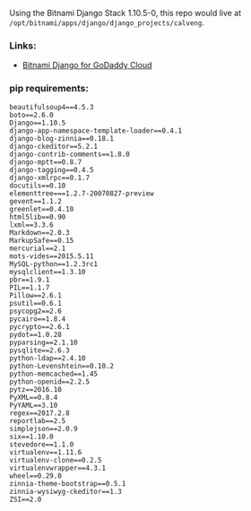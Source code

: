 Using the Bitnami Django Stack 1.10.5-0, this repo would live at `/opt/bitnami/apps/django/django_projects/calveng`.

### Links:
* [Bitnami Django for GoDaddy Cloud](https://docs.bitnami.com/godaddy/infrastructure/django/)

### pip requirements:
```
beautifulsoup4==4.5.3
boto==2.6.0
Django==1.10.5
django-app-namespace-template-loader==0.4.1
django-blog-zinnia==0.18.1
django-ckeditor==5.2.1
django-contrib-comments==1.8.0
django-mptt==0.8.7
django-tagging==0.4.5
django-xmlrpc==0.1.7
docutils==0.10
elementtree===1.2.7-20070827-preview
gevent==1.1.2
greenlet==0.4.10
html5lib==0.90
lxml==3.3.6
Markdown==2.0.3
MarkupSafe==0.15
mercurial==2.1
mots-vides==2015.5.11
MySQL-python==1.2.3rc1
mysqlclient==1.3.10
pbr==1.9.1
PIL==1.1.7
Pillow==2.6.1
psutil==0.6.1
psycopg2==2.6
pycairo==1.8.4
pycrypto==2.6.1
pydot==1.0.28
pyparsing==2.1.10
pysqlite==2.6.3
python-ldap==2.4.10
python-Levenshtein==0.10.2
python-memcached==1.45
python-openid==2.2.5
pytz==2016.10
PyXML==0.8.4
PyYAML==3.10
regex==2017.2.8
reportlab==2.5
simplejson==2.0.9
six==1.10.0
stevedore==1.1.0
virtualenv==1.11.6
virtualenv-clone==0.2.5
virtualenvwrapper==4.3.1
wheel==0.29.0
zinnia-theme-bootstrap==0.5.1
zinnia-wysiwyg-ckeditor==1.3
ZSI==2.0
```
